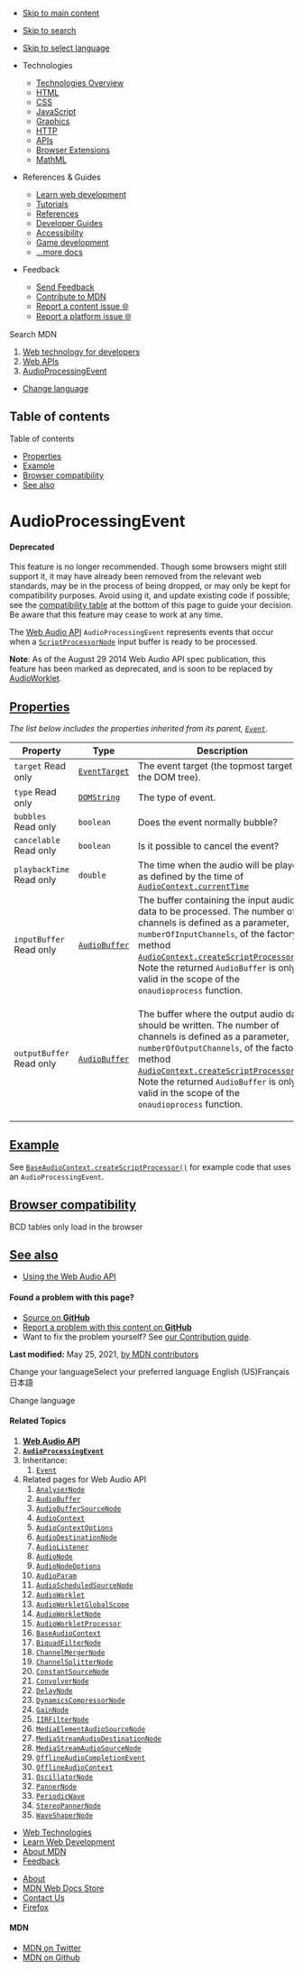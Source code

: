 -   <a href="#content" id="skip-main">Skip to main content</a>
-   <a href="#main-q" id="skip-search">Skip to search</a>
-   <a href="#select-language" id="skip-select-language">Skip to select language</a>

-   Technologies
    -   [Technologies Overview](https://developer.mozilla.org/en-US/docs/Web)
    -   [HTML](https://developer.mozilla.org/en-US/docs/Web/HTML)
    -   [CSS](https://developer.mozilla.org/en-US/docs/Web/CSS)
    -   [JavaScript](https://developer.mozilla.org/en-US/docs/Web/JavaScript)
    -   [Graphics](https://developer.mozilla.org/en-US/docs/Web/Guide/Graphics)
    -   [HTTP](https://developer.mozilla.org/en-US/docs/Web/HTTP)
    -   [APIs](https://developer.mozilla.org/en-US/docs/Web/API)
    -   [Browser Extensions](https://developer.mozilla.org/en-US/docs/Mozilla/Add-ons/WebExtensions)
    -   [MathML](https://developer.mozilla.org/en-US/docs/Web/MathML)
-   References & Guides
    -   [Learn web development](https://developer.mozilla.org/en-US/docs/Learn)
    -   [Tutorials](https://developer.mozilla.org/en-US/docs/Web/Tutorials)
    -   [References](https://developer.mozilla.org/en-US/docs/Web/Reference)
    -   [Developer Guides](https://developer.mozilla.org/en-US/docs/Web/Guide)
    -   [Accessibility](https://developer.mozilla.org/en-US/docs/Web/Accessibility)
    -   [Game development](https://developer.mozilla.org/en-US/docs/Games)
    -   [...more docs](https://developer.mozilla.org/en-US/docs/Web)
-   Feedback
    -   [Send Feedback](https://developer.mozilla.org/en-US/docs/MDN/Contribute/Feedback)
    -   [Contribute to MDN](https://developer.mozilla.org/en-US/docs/MDN/Contribute)
    -   [Report a content issue 🌐](https://github.com/mdn/content/issues/new)
    -   [Report a platform issue 🌐](https://github.com/mdn/yari/issues/new)

Search MDN

1.  <a href="https://developer.mozilla.org/en-US/docs/Web" class="breadcrumb"><span data-property="name">Web technology for developers</span></a>
2.  <a href="https://developer.mozilla.org/en-US/docs/Web/API" class="breadcrumb-penultimate"><span data-property="name">Web APIs</span></a>
3.  <a href="AudioProcessingEvent.html" class="breadcrumb-current-page"><span data-property="name">AudioProcessingEvent</span></a>

-   <a href="#select-language" class="language-icon"><span class="show-desktop">Change language</span></a>

Table of contents
-----------------

Table of contents

-   [Properties](#properties)
-   [Example](#example)
-   [Browser compatibility](#browser_compatibility)
-   [See also](#see_also)

AudioProcessingEvent
====================

#### Deprecated

This feature is no longer recommended. Though some browsers might still support it, it may have already been removed from the relevant web standards, may be in the process of being dropped, or may only be kept for compatibility purposes. Avoid using it, and update existing code if possible; see the [compatibility table](#browser_compatibility) at the bottom of this page to guide your decision. Be aware that this feature may cease to work at any time.

<span class="seoSummary">The [Web Audio API](Web_Audio_API.html) `AudioProcessingEvent` represents events that occur when a [`ScriptProcessorNode`](ScriptProcessorNode.html) input buffer is ready to be processed.</span>

**Note**: As of the August 29 2014 Web Audio API spec publication, this feature has been marked as deprecated, and is soon to be replaced by <a href="https://webaudio.github.io/web-audio-api/#audioworklet" class="external">AudioWorklet</a>.

[Properties](#properties "Permalink to Properties")
---------------------------------------------------

*The list below includes the properties inherited from its parent, [`Event`](Event.html)*.

<table><colgroup><col style="width: 33%" /><col style="width: 33%" /><col style="width: 33%" /></colgroup><thead><tr class="header"><th>Property</th><th>Type</th><th>Description</th></tr></thead><tbody><tr class="odd"><td><code>target</code> <span class="badge inline readonly" title="This value may not be changed.">Read only </span></td><td><a href="EventTarget.html"><code>EventTarget</code></a></td><td>The event target (the topmost target in the DOM tree).</td></tr><tr class="even"><td><code>type</code> <span class="badge inline readonly" title="This value may not be changed.">Read only </span></td><td><a href="DOMString.html"><code>DOMString</code></a></td><td>The type of event.</td></tr><tr class="odd"><td><code>bubbles</code> <span class="badge inline readonly" title="This value may not be changed.">Read only </span></td><td><code>boolean</code></td><td>Does the event normally bubble?</td></tr><tr class="even"><td><code>cancelable</code> <span class="badge inline readonly" title="This value may not be changed.">Read only </span></td><td><code>boolean</code></td><td>Is it possible to cancel the event?</td></tr><tr class="odd"><td><code>playbackTime</code> <span class="badge inline readonly" title="This value may not be changed.">Read only </span></td><td><code>double</code></td><td>The time when the audio will be played, as defined by the time of <a href="BaseAudioContext/currentTime.html" title="AudioContext.currentTime"><code>AudioContext.currentTime</code></a></td></tr><tr class="even"><td><code>inputBuffer</code> <span class="badge inline readonly" title="This value may not be changed.">Read only </span></td><td><a href="AudioBuffer.html"><code>AudioBuffer</code></a></td><td>The buffer containing the input audio data to be processed. The number of channels is defined as a parameter, <code>numberOfInputChannels</code>, of the factory method <a href="BaseAudioContext/createScriptProcessor.html" title="AudioContext.createScriptProcessor()"><code>AudioContext.createScriptProcessor()</code></a>. Note the returned <code>AudioBuffer</code> is only valid in the scope of the <code>onaudioprocess</code> function.</td></tr><tr class="odd"><td><code>outputBuffer</code> <span class="badge inline readonly" title="This value may not be changed.">Read only </span></td><td><a href="AudioBuffer.html"><code>AudioBuffer</code></a></td><td><p>The buffer where the output audio data should be written. The number of channels is defined as a parameter, <code>numberOfOutputChannels</code>, of the factory method <a href="BaseAudioContext/createScriptProcessor.html" title="AudioContext.createScriptProcessor()"><code>AudioContext.createScriptProcessor()</code></a>. Note the returned <code>AudioBuffer</code> is only valid in the scope of the <code>onaudioprocess</code> function.</p></td></tr></tbody></table>

[Example](#example "Permalink to Example")
------------------------------------------

See [`BaseAudioContext.createScriptProcessor()`](BaseAudioContext/createScriptProcessor.html#example) for example code that uses an `AudioProcessingEvent`.

[Browser compatibility](#browser_compatibility "Permalink to Browser compatibility")
------------------------------------------------------------------------------------

BCD tables only load in the browser

[See also](#see_also "Permalink to See also")
---------------------------------------------

-   [Using the Web Audio API](Web_Audio_API/Using_Web_Audio_API.html)

#### Found a problem with this page?

-   [Source on **GitHub**](https://github.com/mdn/content/blob/main/files/en-us/web/api/audioprocessingevent/index.html "Folder: en-us/web/api/audioprocessingevent (Opens in a new tab)")
-   [Report a problem with this content on **GitHub**](https://github.com/mdn/content/issues/new?body=MDN+URL%3A+https%3A%2F%2Fdeveloper.mozilla.org%2Fen-US%2Fdocs%2FWeb%2FAPI%2FAudioProcessingEvent%0A%0A%23%23%23%23+What+information+was+incorrect%2C+unhelpful%2C+or+incomplete%3F%0A%0A%0A%23%23%23%23+Specific+section+or+headline%3F%0A%0A%0A%23%23%23%23+What+did+you+expect+to+see%3F%0A%0A%0A%23%23%23%23+Did+you+test+this%3F+If+so%2C+how%3F%0A%0A%0A%3C%21--+Do+not+make+changes+below+this+line+--%3E%0A%3Cdetails%3E%0A%3Csummary%3EMDN+Content+page+report+details%3C%2Fsummary%3E%0A%0A*+Folder%3A+%60en-us%2Fweb%2Fapi%2Faudioprocessingevent%60%0A*+MDN+URL%3A+https%3A%2F%2Fdeveloper.mozilla.org%2Fen-US%2Fdocs%2FWeb%2FAPI%2FAudioProcessingEvent%0A*+GitHub+URL%3A+https%3A%2F%2Fgithub.com%2Fmdn%2Fcontent%2Fblob%2Fmain%2Ffiles%2Fen-us%2Fweb%2Fapi%2Faudioprocessingevent%2Findex.html%0A*+Last+commit%3A+https%3A%2F%2Fgithub.com%2Fmdn%2Fcontent%2Fcommit%2F16a7bae62bb0780802aa32d31e073664a8b3b15f%0A*+Document+last+modified%3A+2021-05-25T08%3A30%3A14.000Z%0A%0A%3C%2Fdetails%3E&title=Issue+with+%22AudioProcessingEvent%22%3A+%28short+summary+here+please%29&labels=Content%3AWebAPI%2Cneeds-triage "This will take you to https://github.com/mdn/content to file a new issue")
-   Want to fix the problem yourself? See [our Contribution guide](https://github.com/mdn/content/blob/main/README.md).

**Last modified:** May 25, 2021, [by MDN contributors](AudioProcessingEvent/contributors.txt)

Change your languageSelect your preferred language English (US)Français日本語

Change language

#### Related Topics

1.  **[Web Audio API](Web_Audio_API.html)**
2.  **[`AudioProcessingEvent`](AudioProcessingEvent.html)**
3.  Inheritance:
    1.  [`Event`](Event.html)
4.  Related pages for Web Audio API
    1.  [`AnalyserNode`](AnalyserNode.html)
    2.  [`AudioBuffer`](AudioBuffer.html)
    3.  [`AudioBufferSourceNode`](AudioBufferSourceNode.html)
    4.  [`AudioContext`](AudioContext.html)
    5.  [`AudioContextOptions`](AudioContextOptions.html)
    6.  [`AudioDestinationNode`](AudioDestinationNode.html)
    7.  [`AudioListener`](AudioListener.html)
    8.  [`AudioNode`](AudioNode.html)
    9.  [`AudioNodeOptions`](AudioNodeOptions.html)
    10. [`AudioParam`](AudioParam.html)
    11. [`AudioScheduledSourceNode`](AudioScheduledSourceNode.html)
    12. [`AudioWorklet`](AudioWorklet.html)
    13. [`AudioWorkletGlobalScope`](AudioWorkletGlobalScope.html)
    14. [`AudioWorkletNode`](AudioWorkletNode.html)
    15. [`AudioWorkletProcessor`](AudioWorkletProcessor.html)
    16. [`BaseAudioContext`](BaseAudioContext.html)
    17. [`BiquadFilterNode`](BiquadFilterNode.html)
    18. [`ChannelMergerNode`](ChannelMergerNode.html)
    19. [`ChannelSplitterNode`](ChannelSplitterNode.html)
    20. [`ConstantSourceNode`](ConstantSourceNode.html)
    21. [`ConvolverNode`](ConvolverNode.html)
    22. [`DelayNode`](DelayNode.html)
    23. [`DynamicsCompressorNode`](DynamicsCompressorNode.html)
    24. [`GainNode`](GainNode.html)
    25. [`IIRFilterNode`](IIRFilterNode.html)
    26. [`MediaElementAudioSourceNode`](MediaElementAudioSourceNode.html)
    27. [`MediaStreamAudioDestinationNode`](MediaStreamAudioDestinationNode.html)
    28. [`MediaStreamAudioSourceNode`](MediaStreamAudioSourceNode.html)
    29. [`OfflineAudioCompletionEvent`](OfflineAudioCompletionEvent.html)
    30. [`OfflineAudioContext`](OfflineAudioContext.html)
    31. [`OscillatorNode`](OscillatorNode.html)
    32. [`PannerNode`](PannerNode.html)
    33. [`PeriodicWave`](PeriodicWave.html)
    34. [`StereoPannerNode`](StereoPannerNode.html)
    35. [`WaveShaperNode`](WaveShaperNode.html)

-   [Web Technologies](https://developer.mozilla.org/en-US/docs/Web)
-   [Learn Web Development](https://developer.mozilla.org/en-US/docs/Learn)
-   [About MDN](https://developer.mozilla.org/en-US/docs/MDN/About)
-   [Feedback](https://developer.mozilla.org/en-US/docs/MDN/Feedback)

<!-- -->

-   [About](https://www.mozilla.org/about/)
-   [MDN Web Docs Store](https://shop.spreadshirt.com/mdn-store/)
-   [Contact Us](https://www.mozilla.org/contact/)
-   [Firefox](https://www.mozilla.org/firefox/?utm_source=developer.mozilla.org&utm_campaign=footer&utm_medium=referral)

#### MDN

-   <a href="https://twitter.com/mozdevnet" class="social-icon twitter"><span class="visually-hidden">MDN on Twitter</span></a>
-   <a href="https://github.com/mdn/" class="social-icon github"><span class="visually-hidden">MDN on Github</span></a>
